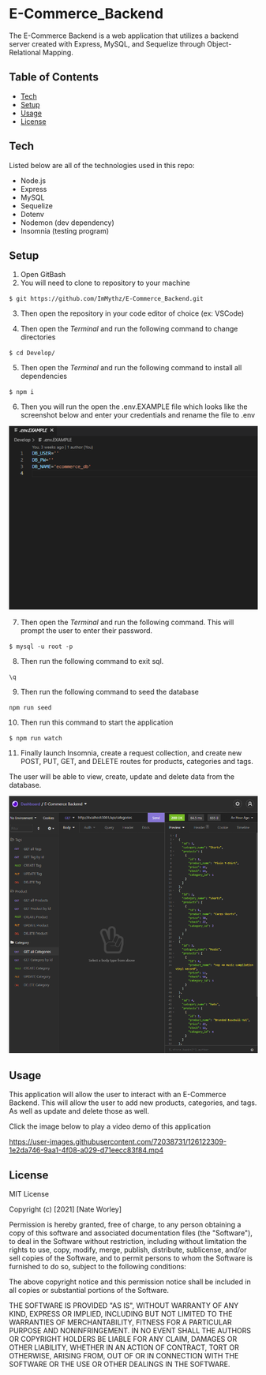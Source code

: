 # E-Commerce_Backend
The E-Commerce Backend is a web application that utilizes a backend server created with Express, MySQL, and Sequelize through Object-Relational Mapping.
## Table of Contents
* [Tech](#tech)
* [Setup](#setup)
* [Usage](#usage)
* [License](#license)

## Tech

Listed below are all of the technologies used in this repo:

- Node.js
- Express
- MySQL
- Sequelize
- Dotenv
- Nodemon (dev dependency)
- Insomnia (testing program)

## Setup
1. Open GitBash
2. You will need to clone to repository to your machine

  `$ git https://github.com/ImMythz/E-Commerce_Backend.git`
  
3. Then open the repository in your code editor of choice (ex: VSCode)

4. Then open the <i>Terminal</i> and run the following command to change directories

  `$ cd Develop/`

5. Then open the <i>Terminal</i> and run the following command to install all dependencies

  `$ npm i`

6. Then you will run the open the .env.EXAMPLE file which looks like the screenshot below and enter your credentials and rename the file to .env

<img src='Assets\EC-screenshot-1.png' alt='E-Commerce Sceenhot One'>

7. Then open the <i>Terminal</i> and run the following command. This will prompt the user to enter their password. 

  `$ mysql -u root -p`

8. Then run the following command to exit sql. 

  `\q`

9. Then run the following command to seed the database

  `npm run seed`
  
10. Then run this command to start the application

  `$ npm run watch`

11. Finally launch Insomnia, create a request collection, and create new POST, PUT, GET, and DELETE routes for products, categories and tags.

The user will be able to view, create, update and delete data from the database.

<img src='Assets\EC-screenshot-2.png' alt='E-Commerce Sceenhot Two'>

## Usage
This application will allow the user to interact with an E-Commerce Backend. This will allow the user to add new products, categories, and tags. As well as update and delete those as well. 

Click the image below to play a video demo of this application

https://user-images.githubusercontent.com/72038731/126122309-1e2da746-9aa1-4f08-a029-d71eecc83f84.mp4


## License
MIT License

Copyright (c) [2021] [Nate Worley]

Permission is hereby granted, free of charge, to any person obtaining a copy
of this software and associated documentation files (the "Software"), to deal
in the Software without restriction, including without limitation the rights
to use, copy, modify, merge, publish, distribute, sublicense, and/or sell
copies of the Software, and to permit persons to whom the Software is
furnished to do so, subject to the following conditions:

The above copyright notice and this permission notice shall be included in all
copies or substantial portions of the Software.

THE SOFTWARE IS PROVIDED "AS IS", WITHOUT WARRANTY OF ANY KIND, EXPRESS OR
IMPLIED, INCLUDING BUT NOT LIMITED TO THE WARRANTIES OF MERCHANTABILITY,
FITNESS FOR A PARTICULAR PURPOSE AND NONINFRINGEMENT. IN NO EVENT SHALL THE
AUTHORS OR COPYRIGHT HOLDERS BE LIABLE FOR ANY CLAIM, DAMAGES OR OTHER
LIABILITY, WHETHER IN AN ACTION OF CONTRACT, TORT OR OTHERWISE, ARISING FROM,
OUT OF OR IN CONNECTION WITH THE SOFTWARE OR THE USE OR OTHER DEALINGS IN THE
SOFTWARE.
